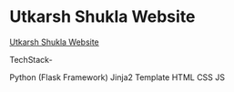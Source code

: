 # Utkarsh Shukla Website
[Utkarsh Shukla Website](https://www.utkarshshukla.com/)

TechStack-

Python (Flask Framework)
Jinja2 Template
HTML
CSS
JS
